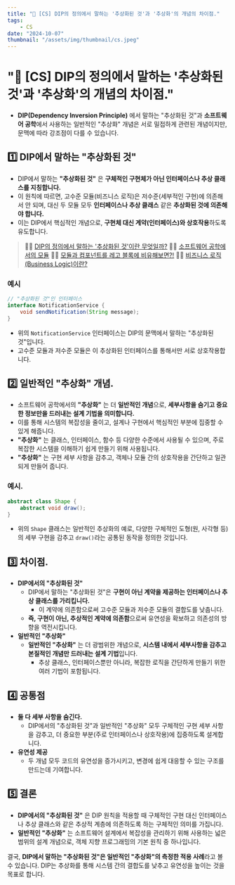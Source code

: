 ```yaml
---
title: "💾 [CS] DIP의 정의에서 말하는 '추상화된 것'과 '추상화'의 개념의 차이점."
tags:
    - CS
date: "2024-10-07"
thumbnail: "/assets/img/thumbnail/cs.jpeg"
---
```


# "💾 [CS] DIP의 정의에서 말하는 '추상화된 것'과 '추상화'의 개념의 차이점."
- **DIP(Dependency Inversion Principle)** 에서 말하는 "추상화된 것"과 **소프트웨어 공학**에서 사용하는 일반적인 "추상화" 개념은 서로 밀접하게 관련된 개념이지만, 문맥에 따라 강조점이 다를 수 있습니다.

## 1️⃣ DIP에서 말하는 "추상화된 것"
- DIP에서 말하는 **"추상화된 것"** 은 **구체적인 구현체가 아닌 인터페이스나 추상 클래스를 지칭합니다.**
- 이 원칙에 따르면, 고수준 모듈(비즈니스 로직)은 저수준(세부적인 구현)에 의존해서 안 되며, 대신 두 모듈 모두 **인터페이스나 추상 클래스** 같은 **추상화된 것에 의존해야 합니다.**
- 이는 DIP에서 핵심적인 개념으로, **구현체 대신 계약(인터페이스)와 상호작용**하도록 유도합니다.

> 🙋‍♂️ [DIP의 정의에서 말하는 '추상화된 것'이란 무엇일까?](https://www.devkobe24.com/CS/2024/2024-10-07-what-is-the-abstracted-thing-mentioned-in-the-definition-of-DIP.html)
> 🙋‍♂️ [소프트웨어 공학에서의 모듈](https://www.devkobe24.com/CS/2024/2024-10-07-modules-in-software-engineering.html)
> 🙋‍♂️ [모듈과 컴포넌트를 레고 블록에 비유해보면?!](https://www.devkobe24.com/CS/2024/2024-10-07-compare-modules-and-components-to-lego-blocks.html)
> 🙋‍♂️ [비즈니스 로직(Business Logic)이란?](https://www.devkobe24.com/CS/2024/2024-09-02-Business-Logic.html)

### 예시
```java
// "추상화된 것"인 인터페이스
interface NotificationService {
    void sendNotification(String message);
}
```

- 위의 `NotificationService` 인터페이스는 DIP의 문맥에서 말하는 "추상화된 것"입니다.
- 고수준 모듈과 저수준 모듈은 이 추상화된 인터페이스를 통해서만 서로 상호작용합니다.

## 2️⃣ 일반적인 "추상화" 개념.
- 소프트웨어 공학에서의 **"추상화"** 는 더 **일반적인 개념**으로, **세부사항을 숨기고 중요한 정보만을 드러내는 설계 기법을 의미합니다.**
- 이를 통해 시스템의 복잡성을 줄이고, 설계나 구현에서 핵심적인 부분에 집중할 수 있게 해줍니다.
- **"추상화"** 는 클래스, 인터페이스, 함수 등 다양한 수준에서 사용될 수 있으며, 주로 복잡한 시스템을 이해하기 쉽게 만들기 위해 사용됩니다.
- **"추상화"** 는 구현 세부 사항을 감추고, 객체나 모듈 간의 상호작용을 간단하고 일관되게 만들어 줍니다.

### 예시.
```java
abstract class Shape {
    abstract void draw();
}
```

- 위의 `Shape` 클래스는 일반적인 추상화의 예로, 다양한 구체적인 도형(원, 사각형 등)의 세부 구현을 감추고 `draw()`라는 공통된 동작을 정의한 것입니다.

## 3️⃣ 차이점.
- **DIP에서의 "추상화된 것"**
    - DIP에서 말하는 "추상화된 것"은 **구현이 아닌 계약을 제공하는 인터페이스나 추상 클래스를 가리킵니다.**
        - 이 계약에 의존함으로써 고수준 모듈과 저수준 모듈의 결합도를 낮춥니다.
    - **즉, 구현이 아닌, 추상적인 계약에 의존함**으로써 유연성을 확보하고 의존성의 방향을 역전시킵니다.
- **일반적인 "추상화"**
    - **일반적인 "추상화"** 는 더 광범위한 개념으로, **시스템 내에서 세부사항을 감추고 본질적인 개념만 드러내는 설계 기법**입니다.
        - 추상 클래스, 인터페이스뿐만 아니라, 복잡한 로직을 간단하게 만들기 위한 여러 기법이 포함됩니다.

## 4️⃣ 공통점
- **둘 다 세부 사항을 숨긴다.**
    - DIP에서의 "추상화된 것"과 일반적인 "추상화" 모두 구체적인 구현 세부 사항을 감추고, 더 중요한 부분(주로 인터페이스나 상호작용)에 집중하도록 설계합니다.
- **유연성 제공**
    - 두 개념 모두 코드의 유연성을 증가시키고, 변경에 쉽게 대응할 수 있는 구조를 만드는데 기여합니다.

## 5️⃣ 결론
- **DIP에서의 "추상화된 것"** 은 DIP 원칙을 적용할 때 구체적인 구현 대신 인터페이스나 추상 클래스와 같은 추상적 계층에 의존하도록 하는 구체적인 의미를 가집니다.
- **일반적인 "추상화"** 는 소프트웨어 설계에서 복잡성을 관리하기 위해 사용하는 넓은 범위의 설계 개념으로, 객체 지향 프로그래밍의 기본 원칙 중 하나입니다.

결국, **DIP에서 말하는 "추상화된 것"은 일반적인 "추상화"의 측정한 적용 사례**라고 볼수 있습니다.
DIP는 추상화를 통해 시스템 간의 결합도를 낮추고 유연성을 높이는 것을 목표로 합니다.

